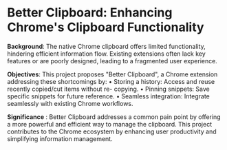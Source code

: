 
# Better Clipboard: Enhancing Chrome's Clipboard Functionality

**Background**: The native Chrome clipboard offers limited functionality, hindering efficient information flow. Existing extensions often lack key features or are poorly designed, leading to a fragmented user experience.

**Objectives**: This project proposes "Better Clipboard", a Chrome extension addressing these shortcomings by:
• Storing a history: Access and reuse recently copied/cut items without re- copying.
• Pinning snippets: Save specific snippets for future reference.
• Seamless integration: Integrate seamlessly with existing Chrome
workflows.

**Significance** : Better Clipboard addresses a common pain point by offering a more powerful and efficient way to manage the clipboard. This project contributes to the Chrome ecosystem by enhancing user productivity and simplifying information management.
